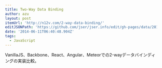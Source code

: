 ```yaml
---
title: Two-Way Data Binding
author: azu
layout: post
itemUrl: 'http://n12v.com/2-way-data-binding/'
editJSONPath: 'https://github.com/jser/jser.info/edit/gh-pages/data/2014/06/index.json'
date: '2014-06-11T06:40:48.904Z'
tags:
  - JavaScript
---
```

VanillaJS、Backbone、React、Angular、Meteorでの2-wayデータバインディングの実装比較。

